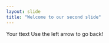```yaml
---
layout: slide
title: "Welcome to our second slide"
---
```

Your ttext
Use the left arrow to go back!
